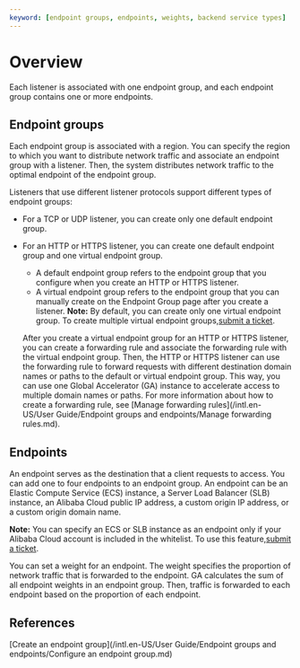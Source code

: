 ```yaml
---
keyword: [endpoint groups, endpoints, weights, backend service types]
---
```


# Overview

Each listener is associated with one endpoint group, and each endpoint group contains one or more endpoints.

## Endpoint groups

Each endpoint group is associated with a region. You can specify the region to which you want to distribute network traffic and associate an endpoint group with a listener. Then, the system distributes network traffic to the optimal endpoint of the endpoint group.

Listeners that use different listener protocols support different types of endpoint groups:

-   For a TCP or UDP listener, you can create only one default endpoint group.
-   For an HTTP or HTTPS listener, you can create one default endpoint group and one virtual endpoint group.

    -   A default endpoint group refers to the endpoint group that you configure when you create an HTTP or HTTPS listener.
    -   A virtual endpoint group refers to the endpoint group that you can manually create on the Endpoint Group page after you create a listener.
    **Note:** By default, you can create only one virtual endpoint group. To create multiple virtual endpoint groups,[submit a ticket](https://workorder-intl.console.aliyun.com/?spm=5176.11182188.console-base-top.dworkorder.18ae4882n3v6ZW#/ticket/createIndex).

    After you create a virtual endpoint group for an HTTP or HTTPS listener, you can create a forwarding rule and associate the forwarding rule with the virtual endpoint group. Then, the HTTP or HTTPS listener can use the forwarding rule to forward requests with different destination domain names or paths to the default or virtual endpoint group. This way, you can use one Global Accelerator \(GA\) instance to accelerate access to multiple domain names or paths. For more information about how to create a forwarding rule, see [Manage forwarding rules](/intl.en-US/User Guide/Endpoint groups and endpoints/Manage forwarding rules.md).


## Endpoints

An endpoint serves as the destination that a client requests to access. You can add one to four endpoints to an endpoint group. An endpoint can be an Elastic Compute Service \(ECS\) instance, a Server Load Balancer \(SLB\) instance, an Alibaba Cloud public IP address, a custom origin IP address, or a custom origin domain name.

**Note:** You can specify an ECS or SLB instance as an endpoint only if your Alibaba Cloud account is included in the whitelist. To use this feature,[submit a ticket](https://workorder-intl.console.aliyun.com/?spm=5176.11182188.console-base-top.dworkorder.18ae4882n3v6ZW#/ticket/createIndex).

You can set a weight for an endpoint. The weight specifies the proportion of network traffic that is forwarded to the endpoint. GA calculates the sum of all endpoint weights in an endpoint group. Then, traffic is forwarded to each endpoint based on the proportion of each endpoint.

## References

[Create an endpoint group](/intl.en-US/User Guide/Endpoint groups and endpoints/Configure an endpoint group.md)

